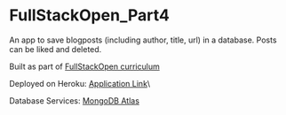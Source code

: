 # FullStackOpen_Part4

An app to save blogposts (including author, title, url) in a database. Posts can be liked and deleted. 

Built as part of [FullStackOpen curriculum](https://fullstackopen.com/en/part4/structure_of_backend_application_introduction_to_testing)

Deployed on Heroku: [Application Link](https://lit-plateau-78067.herokuapp.com/)\

Database Services: [MongoDB Atlas](https://www.mongodb.com/cloud/atlas)

